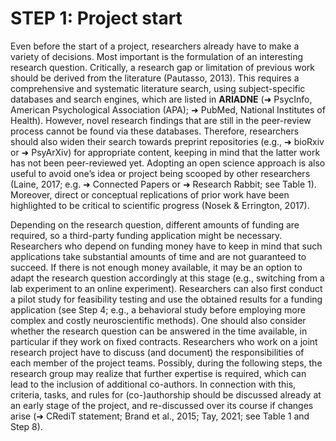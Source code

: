 # STEP 1: Project start

Even before the start of a project, researchers already have to make a variety of decisions. Most important is the formulation of an interesting research question. Critically, a research gap or limitation of previous work should be derived from the literature (Pautasso, 2013). This requires a comprehensive and systematic literature search, using subject-specific databases and search engines, which are listed in **ARIADNE** (➜ PsycInfo, American Psychological Association (APA); ➜ PubMed, National Institutes of Health). However, novel research findings that are still in the peer-review process cannot be found via these databases. Therefore, researchers should also widen their search towards preprint repositories (e.g., ➜ bioRxiv or ➜ PsyArXiv) for appropriate content, keeping in mind that the latter work has not been peer-reviewed yet. Adopting an open science approach is also useful to avoid one’s idea or project being scooped by other researchers (Laine, 2017; e.g. ➜ Connected Papers or ➜ Research Rabbit; see Table 1). Moreover, direct or conceptual replications of prior work have been highlighted to be critical to scientific progress (Nosek & Errington, 2017). 

Depending on the research question, different amounts of funding are required, so a third-party funding application might be necessary. Researchers who depend on funding money have to keep in mind that such applications take substantial amounts of time and are not guaranteed to succeed. If there is not enough money available, it may be an option to adapt the research question accordingly at this stage (e.g., switching from a lab experiment to an online experiment). Researchers can also first conduct a pilot study for feasibility testing and use the obtained results for a funding application (see Step 4; e.g., a behavioral study before employing more complex and costly neuroscientific methods). One should also consider whether the research question can be answered in the time available, in particular if they work on fixed contracts. Researchers who work on a joint research project have to discuss (and document) the responsibilities of each member of the project teams. Possibly, during the following steps, the research group may realize that further expertise is required, which can lead to the inclusion of additional co-authors. In connection with this, criteria, tasks, and rules for (co-)authorship should be discussed already at an early stage of the project, and re-discussed over its course if changes arise (➜ CRediT statement; Brand et al., 2015; Tay, 2021; see Table 1 and Step 8).
